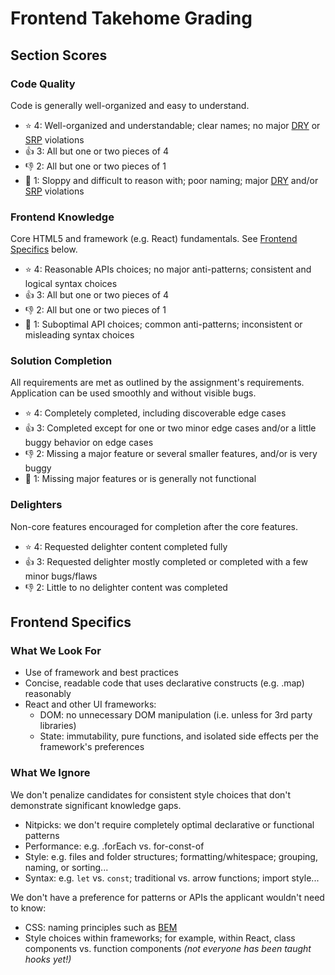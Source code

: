 # Frontend Takehome Grading

## Section Scores

### Code Quality

Code is generally well-organized and easy to understand.

- ⭐️ 4: Well-organized and understandable; clear names; no major [DRY](https://en.wikipedia.org/wiki/Don%27t_repeat_yourself) or [SRP](https://en.wikipedia.org/wiki/Single_responsibility_principle) violations
- 👍 3: All but one or two pieces of 4
- 👎 2: All but one or two pieces of 1
- 🛑 1: Sloppy and difficult to reason with; poor naming; major [DRY](https://en.wikipedia.org/wiki/Don%27t_repeat_yourself) and/or [SRP](https://en.wikipedia.org/wiki/Single_responsibility_principle) violations

### Frontend Knowledge

Core HTML5 and framework (e.g. React) fundamentals.
See [Frontend Specifics](#frontend-specifics) below.

- ⭐️ 4: Reasonable APIs choices; no major anti-patterns; consistent and logical syntax choices
- 👍 3: All but one or two pieces of 4
- 👎 2: All but one or two pieces of 1
- 🛑 1: Suboptimal API choices; common anti-patterns; inconsistent or misleading syntax choices

### Solution Completion

All requirements are met as outlined by the assignment's requirements.
Application can be used smoothly and without visible bugs.

- ⭐️ 4: Completely completed, including discoverable edge cases
- 👍 3: Completed except for one or two minor edge cases and/or a little buggy behavior on edge cases
- 👎 2: Missing a major feature or several smaller features, and/or is very buggy
- 🛑 1: Missing major features or is generally not functional

### Delighters

Non-core features encouraged for completion after the core features.

- ⭐️ 4: Requested delighter content completed fully
- 👍 3: Requested delighter mostly completed or completed with a few minor bugs/flaws
- 👎 2: Little to no delighter content was completed

## Frontend Specifics

### What We Look For

- Use of framework and best practices
- Concise, readable code that uses declarative constructs (e.g. .map) reasonably
- React and other UI frameworks:
  - DOM: no unnecessary DOM manipulation (i.e. unless for 3rd party libraries)
  - State: immutability, pure functions, and isolated side effects per the framework's preferences

### What We Ignore

We don't penalize candidates for consistent style choices that don't demonstrate significant knowledge gaps.

- Nitpicks: we don't require completely optimal declarative or functional patterns
- Performance: e.g. .forEach vs. for-const-of
- Style: e.g. files and folder structures; formatting/whitespace; grouping, naming, or sorting...
- Syntax: e.g. `let` vs. `const`; traditional vs. arrow functions; import style...

We don't have a preference for patterns or APIs the applicant wouldn't need to know:

- CSS: naming principles such as [BEM](https://en.wikipedia.org/wiki/Single_responsibility_principle)
- Style choices within frameworks; for example, within React, class components vs. function components _(not everyone has been taught hooks yet!)_
